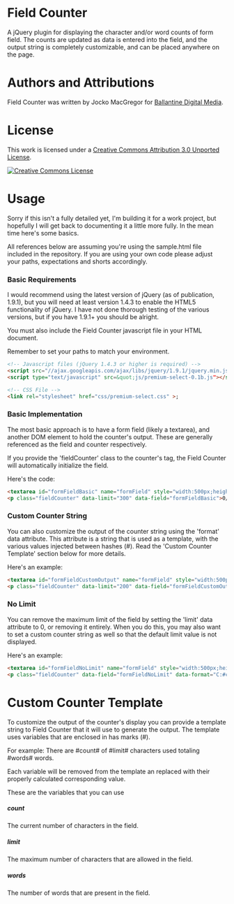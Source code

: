 Field Counter
=============

A jQuery plugin for displaying the character and/or word counts of form field. 
The counts are updated as data is entered into the field, and the output string
is completely customizable, and can be placed anywhere on the page.

# Authors and Attributions
Field Counter was written by Jocko MacGregor for [Ballantine Digital Media](http://blog.buzztown.com/).

# License
This work is licensed under a <a rel="license" href="http://creativecommons.org/licenses/by/3.0/">Creative Commons Attribution 3.0 Unported License</a>.

<a rel="license" href="http://creativecommons.org/licenses/by/3.0/"><img alt="Creative Commons License" style="border-width:0" src="http://i.creativecommons.org/l/by/3.0/88x31.png" /></a>

# Usage
Sorry if this isn't a fully detailed yet, I'm building it for a work project, 
but hopefully I will get back to documenting it a little more fully.  In the 
mean time here's some basics.

All references below are assuming you're using the sample.html file included in
the repository.  If you are using your own code please adjust your paths,
expectations and shorts accordingly.

### Basic Requirements
I would recommend using the latest version of jQuery (as of publication, 1.9.1),
but you will need at least version 1.4.3 to enable the HTML5 functionality of
jQuery.  I have not done thorough testing of the various versions, but if you
have 1.9.1+ you should be alright.

You must also include the Field Counter javascript file in your HTML document.

Remember to set your paths to match your environment.

```html
<!-- Javascript files (jQuery 1.4.3 or higher is required) -->
<script src="//ajax.googleapis.com/ajax/libs/jquery/1.9.1/jquery.min.js"></script>
<script type="text/javascript" src=&quot;js/premium-select-0.1b.js"></script>;

<!-- CSS File -->
<link rel="stylesheet" href="css/premium-select.css" >;
```

### Basic Implementation
The most basic approach is to have a form field (likely a textarea), and another
DOM element to hold the counter's output.  These are generally referenced as the
field and counter respectively.

If you provide the 'fieldCounter' class to the counter's tag, the Field Counter
will automatically initialize the field.

Here's the code:
```html
<textarea id="formFieldBasic" name="formField" style="width:500px;height:100px;">This is a basic sample counter field. This field is limited to 300 characters.</textarea>
<p class="fieldCounter" data-limit="300" data-field="formFieldBasic">0/0</p>
```

### Custom Counter String
You can also customize the output of the counter string using the 'format' data
attribute.  This attribute is a string that is used as a template, with the 
various values injected between hashes (#).   Read the 'Custom Counter Template'
section below for more details.

Here's an example:
```html
<textarea id="formFieldCustomOutput" name="formField" style="width:500px;height:100px;">This is a sample counter field with a customized counter string, and limit of 200 characters.</textarea>
<p class="fieldCounter" data-limit="200" data-field="formFieldCustomOutput" data-format="There are #count# of #limit# characters used totaling #words# words.">0 of 0 characters used.</p>
```

### No Limit
You can remove the maximum limit of the field by setting the 'limit' data
attribute to 0, or removing it entirely.  When you do this, you may also want
to set a custom counter string as well so that the default limit value is not
displayed.

Here's an example:
```html
<textarea id="formFieldNoLimit" name="formField" style="width:500px;height:100px;">This is a sample counter field with no character limit. It should be noted that you have to set the 'format' data attribute for this one to prevent it from displaying the limit, which is 0, and therfore useless in this regard.</textarea>
<p class="fieldCounter" data-field="formFieldNoLimit" data-format="C:#count#, W:#words#">0</p>
```

# Custom Counter Template
To customize the output of the counter's display you can provide a template
string to Field Counter that it will use to generate the output.  The template
uses variables that are enclosed in has marks (#).

For example:
    There are #count# of #limit# characters used totaling #words# words.

Each variable will be removed from the template an replaced with their properly
calculated corresponding value.

These are the variables that you can use

##### count
The current number of characters in the field.

##### limit
The maximum number of characters that are allowed in the field.

##### words
The number of words that are present in the field.